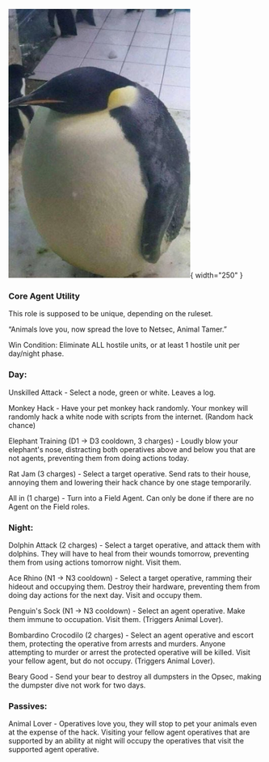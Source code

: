 ![animaltamer.png](Images/animaltamer.png){ width="250" }

### **Core Agent Utility**

This role is supposed to be unique, depending on the ruleset.

“Animals love you, now spread the love to Netsec, Animal Tamer.”

Win Condition: Eliminate ALL hostile units, or at least 1 hostile unit per day/night phase.

### **Day:**

Unskilled Attack - Select a node, green or white. Leaves a log.

Monkey Hack - Have your pet monkey hack randomly. Your monkey will randomly hack a white node with scripts from the internet. (Random hack chance)

Elephant Training (D1 -> D3 cooldown, 3 charges) - Loudly blow your elephant's nose, distracting both operatives above and below you that are not agents, preventing them from doing actions today.

Rat Jam (3 charges) - Select a target operative. Send rats to their house, annoying them and lowering their hack chance by one stage temporarily.

All in (1 charge) - Turn into a Field Agent. Can only be done if there are no Agent on the Field roles.

### **Night:**

Dolphin Attack (2 charges) - Select a target operative, and attack them with dolphins. They will have to heal from their wounds tomorrow, preventing them from using actions tomorrow night. Visit them.

Ace Rhino (N1 -> N3 cooldown) - Select a target operative, ramming their hideout and occupying them. Destroy their hardware, preventing them from doing day actions for the next day. Visit and occupy them.

Penguin's Sock (N1 -> N3 cooldown) - Select an agent operative. Make them immune to occupation. Visit them. (Triggers Animal Lover).

Bombardino Crocodilo (2 charges) - Select an agent operative and escort them, protecting the operative from arrests and murders. Anyone attempting to murder or arrest the protected operative will be killed. Visit your fellow agent, but do not occupy. (Triggers Animal Lover).

Beary Good - Send your bear to destroy all dumpsters in the Opsec, making the dumpster dive not work for two days.

### **Passives:**

Animal Lover - Operatives love you, they will stop to pet your animals even at the expense of the hack. Visiting your fellow agent operatives that are supported by an ability at night will occupy the operatives that visit the supported agent operative.